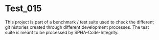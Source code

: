 # Test_015
This project is part of a benchmark / test suite used to check the different git histories created through different development processes. The test suite is meant to be processed by SPHA-Code-Integrity.
